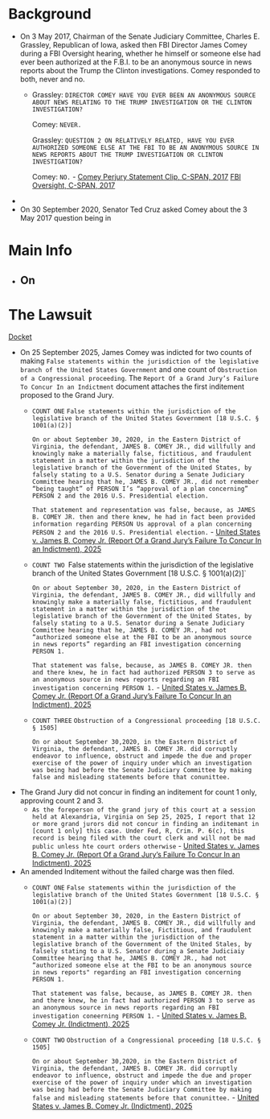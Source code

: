# Background
- On 3 May 2017, Chairman of the Senate Judiciary Committee, Charles E. Grassley, Republican of Iowa, asked then FBI Director James Comey during a FBI Oversight hearing, whether he himself or someone else had ever been authorized at the F.B.I. to be an anonymous source in news reports about the Trump the Clinton investigations. Comey responded to both, never and no.
	- Grassley: `DIRECTOR COMEY HAVE YOU EVER BEEN AN ANONYMOUS SOURCE ABOUT NEWS RELATING TO THE TRUMP INVESTIGATION OR THE CLINTON INVESTIGATION?`
	  
	  Comey: `NEVER.`
	  
	  Grassley: `QUESTION 2 ON RELATIVELY RELATED, HAVE YOU EVER AUTHORIZED SOMEONE ELSE AT THE FBI TO BE AN ANONYMOUS SOURCE IN NEWS REPORTS ABOUT THE TRUMP INVESTIGATION OR CLINTON INVESTIGATION?`
	  
	  Comey: `NO.` - [Comey Perjury Statement Clip, C-SPAN, 2017](https://www.c-span.org/clip/senate-committee/user-clip-comey-perjury-statement/5174508) [FBI Oversight, C-SPAN, 2017](https://www.c-span.org/program/senate-committee/fbi-oversight/477132)
- 
- On 30 September 2020, Senator Ted Cruz asked Comey about the 3 May 2017 question being in 
# Main Info
- On
	- 
# The Lawsuit
[Docket](https://www.courtlistener.com/docket/71459121/united-states-v-comey/)
- On 25 September 2025, James Comey was indicted for two counts of making `False statements within the jurisdiction of the legislative branch of the United States Government` and one count of `Obstruction of a Congressional proceeding`. The `Report Of a Grand Jury’s Failure To Concur In an Indictment` document attaches the first inditement proposed to the Grand Jury.
	- `COUNT ONE`
	  `False statements within the jurisdiction of the legislative branch of the United States Government [18 U.S.C. § 1001(a)(2)]`
	  
	  `On or about September 30, 2020, in the Eastern District of Virginia, the defendant, JAMES B. COMEY JR., did willfully and knowingly make a materially false, fictitious, and fraudulent statement in a matter within the jurisdiction of the legislative branch of the Government of the United States, by falsely stating to a U.S. Senator during a Senate Judiciary Committee hearing that he, JAMES B. COMEY JR., did not remember “being taught” of PERSON I’s “approval of a plan concerning” PERSON 2 and the 2016 U.S. Presidential election.`
	  
	  `That statement and representation was false, because, as JAMES B. COMEY JR. then and there knew, he had in fact been provided information regarding PERSON Us approval of a plan concerning PERSON 2 and the 2016 U.S. Presidential election.` - [United States v. James B. Comey Jr. (Report Of a Grand Jury’s Failure To Concur In an Indictment), 2025](https://storage.courtlistener.com/recap/gov.uscourts.vaed.582135/gov.uscourts.vaed.582135.3.0.pdf)
	- `COUNT TWO
	  `False statements within the jurisdiction of the legislative branch of the United States Government [18 U.S.C. § 1001(a)(2)]`
	  
	  `On or about September 30, 2020, in the Eastern District of Virginia, the defendant, JAMES B. COMEY JR., did willfully and knowingly make a materially false, fictitious, and fraudulent statement in a matter within the jurisdiction of the legislative branch of the Government of the United States, by falsely stating to a U.S. Senator during a Senate Judiciary Committee hearing that he, JAMES B. COMEY JR., had not “authorized someone else at the FBI to be an anonymous source in news reports” regarding an FBI investigation concerning PERSON 1.`
	  
	  `That statement was false, because, as JAMES B. COMEY JR. then and there knew, he in fact had authorized PERSON 3 to serve as an anonymous source in news reports regarding an FBI investigation concerning PERSON 1.` - [United States v. James B. Comey Jr. (Report Of a Grand Jury’s Failure To Concur In an Indictment), 2025](https://storage.courtlistener.com/recap/gov.uscourts.vaed.582135/gov.uscourts.vaed.582135.3.0.pdf)
	- `COUNT THREE`
	  `Obstruction of a Congressional proceeding [18 U.S.C. § 1505]`
	  
	  `On or about September 30,2020, in the Eastern District of Virginia, the defendant, JAMES B. COMEY JR. did corruptly endeavor to influence, obstruct and impede the due and proper exercise of the power of inquiry under which an investigation was being had before the Senate Judiciary Committee by making false and misleading statements before that conunittee.` 
- The Grand Jury did not concur in finding an inditement for count 1 only, approving count 2 and 3.
	- `As the foreperson of the grand jury of this court at a session held at Alexandria, Virginia on Sep 25, 2025, I report that 12 or more grand jurors did not concur in finding an inditemant in [count 1 only] this case. Under Fed, R, Crim. P. 6(c), this record is being filed with the court clerk and will not be mad public unless hte court orders otherwise` - [United States v. James B. Comey Jr. (Report Of a Grand Jury’s Failure To Concur In an Indictment), 2025](https://storage.courtlistener.com/recap/gov.uscourts.vaed.582135/gov.uscourts.vaed.582135.3.0.pdf)
- An amended Inditement without the failed charge was then filed.
	- `COUNT ONE`
	  `False statements within the jurisdiction of the legislative branch of the United States Government [18 U.S.C. § 1001(a)(2)]`
	  
	  `On or about September 30, 2020, in the Eastern District of Virginia, the defendant, JAMES B. COMEY JR., did willfully and knowingly make a materially false, Fictitious, and fraudulent statement in a matter within the jurisdiction of the legislative branch of the Government of the United Stales, by falsely stating to a U.S. Senator during a Senate Judiciaiy Committee hearing that he, JAMES B. COMEY JR., had not “authorized someone else at the FBI to be an anonymous source in news reports" regarding an FBI investigation concerning PERSON 1.`
	  
	  `That statement was false, because, as JAMES B. COMEY JR. then and there knew, he in fact had authorized PERSON 3 to serve as an anonymous source in news reports regarding an FBI investigation coneerning PERSON 1.` - [United States v. James B. Comey Jr. (Indictment), 2025]([storage.courtlistener.com/recap/gov.uscourts.vaed.582135/gov.uscourts.vaed.582135.1.0\_2.pdf](https://storage.courtlistener.com/recap/gov.uscourts.vaed.582135/gov.uscourts.vaed.582135.1.0_2.pdf))
	- `COUNT TWO`
	  `Obstruction of a Congressional proceeding [18 U.S.C. § 1505]`
	  
	  `On or about September 30,2020, in the Eastern District of Virginia, the defendant, JAMES B. COMEY JR. did corruptly endeavor to influence, obstruct and impede the due and proper exercise of the power of inquiry under which an investigation was being had before the Senate Judiciary Committee by making false and misleading statements before that conunittee.` - [United States v. James B. Comey Jr. (Indictment), 2025]([storage.courtlistener.com/recap/gov.uscourts.vaed.582135/gov.uscourts.vaed.582135.1.0\_2.pdf](https://storage.courtlistener.com/recap/gov.uscourts.vaed.582135/gov.uscourts.vaed.582135.1.0_2.pdf))